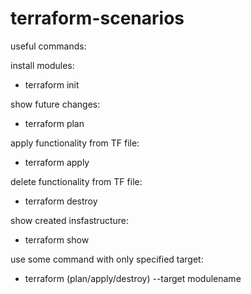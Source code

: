 # terraform-scenarios

useful commands:

install modules:
 - terraform init

show future changes:
 - terraform plan

apply functionality from TF file:
 - terraform apply

delete functionality from TF file:
 - terraform destroy

show created insfastructure:
 - terraform show

use some command with only specified target:
 - terraform (plan/apply/destroy) --target modulename
